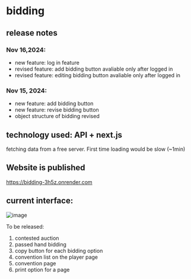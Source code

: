 # bidding

## release notes

### Nov 16,2024:
  - new feature: log in feature
  - revised feature: add bidding button avaliable only after logged in
  - revised feature: editing bidding button avaliable only after logged in

### Nov 15, 2024:
  - new feature: add bidding button
  - new feature: revise bidding button
  - object structure of bidding revised

## technology used: API + next.js

fetching data from a free server. First time loading would be slow (~1min)

## Website is published

https://bidding-3h5z.onrender.com

## current interface:
![image](https://github.com/user-attachments/assets/6e3b68f2-3f93-45e8-8955-47e18cfa5705)





To be released:

1. contested auction
1. passed hand bidding
1. copy button for each bidding option
1. convention list on the player page
1. convention page
1. print option for a page
